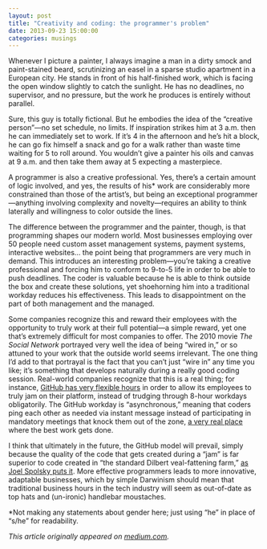 ```yaml
---
layout: post
title: "Creativity and coding: the programmer's problem"
date: 2013-09-23 15:00:00
categories: musings
---
```


Whenever I picture a painter, I always imagine a man in a dirty smock and paint-stained beard, scrutinizing an easel in a sparse studio apartment in a European city. He stands in front of his half-finished work, which is facing the open window slightly to catch the sunlight. He has no deadlines, no supervisor, and no pressure, but the work he produces is entirely without parallel.

Sure, this guy is totally fictional. But he embodies the idea of the “creative person”—no set schedule, no limits. If inspiration strikes him at 3 a.m. then he can immediately set to work. If it’s 4 in the afternoon and he’s hit a block, he can go fix himself a snack and go for a walk rather than waste time waiting for 5 to roll around. You wouldn’t give a painter his oils and canvas at 9 a.m. and then take them away at 5 expecting a masterpiece.

A programmer is also a creative professional. Yes, there’s a certain amount of logic involved, and yes, the results of his* work are considerably more constrained than those of the artist’s, but being an exceptional programmer—anything involving complexity and novelty—requires an ability to think laterally and willingness to color outside the lines.

The difference between the programmer and the painter, though, is that programming shapes our modern world. Most businesses employing over 50 people need custom asset management systems, payment systems, interactive websites… the point being that programmers are very much in demand. This introduces an interesting problem—you’re taking a creative professional and forcing him to conform to 9-to-5 life in order to be able to push deadlines. The coder is valuable because he is able to think outside the box and create these solutions, yet shoehorning him into a traditional workday reduces his effectiveness. This leads to disappointment on the part of both management and the managed.

Some companies recognize this and reward their employees with the opportunity to truly work at their full potential—a simple reward, yet one that’s extremely difficult for most companies to offer. The 2010 movie _The Social Network_ portrayed very well the idea of being “wired in,” or so attuned to your work that the outside world seems irrelevant. The one thing I’d add to that portrayal is the fact that you can’t just “wire in” any time you like; it’s something that develops naturally during a really good coding session. Real-world companies recognize that this is a real thing; for instance, [GitHub has very flexible hours](http://zachholman.com/posts/how-github-works-hours/) in order to allow its employees to truly jam on their platform, instead of trudging through 8-hour workdays obligatorily. The GitHub workday is “asynchronous,” meaning that coders ping each other as needed via instant message instead of participating in mandatory meetings that knock them out of the zone, [a very real place](http://www.independentdeveloper.com/archive/2009/03/17/programming-is-like-a-dream) where the best work gets done.

I think that ultimately in the future, the GitHub model will prevail, simply because the quality of the code that gets created during a “jam” is far superior to code created in “the standard Dilbert veal-fattening farm,” [as Joel Spolsky puts it](http://www.joelonsoftware.com/articles/fog0000000043.html). More effective programmers leads to more innovative, adaptable businesses, which by simple Darwinism should mean that traditional business hours in the tech industry will seem as out-of-date as top hats and (un-ironic) handlebar moustaches.

*Not making any statements about gender here; just using “he” in place of “s/he” for readability.

_This article originally appeared on [medium.com](https://medium.com/career-pathing/8b7445951e23)._
